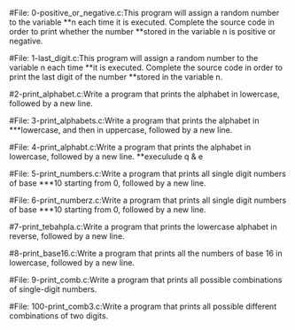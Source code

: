 #File: 0-positive_or_negative.c:This program will assign a random number to the variable
**n each time it is executed. Complete the source code in order to print whether the number
**stored in the variable n is positive or negative.

#File: 1-last_digit.c:This program will assign a random number to the variable n each time
**it is executed. Complete the source code in order to print the last digit of the number
**stored in the variable n.

#2-print_alphabet.c:Write a program that prints the alphabet in lowercase, followed by a new line.

#File: 3-print_alphabets.c:Write a program that prints the alphabet in
***lowercase, and then in uppercase, followed by a new line.

#File: 4-print_alphabt.c:Write a program that prints the alphabet in lowercase, followed by a new line.
**execulude q & e

#File: 5-print_numbers.c:Write a program that prints all single digit numbers of base
***10 starting from 0, followed by a new line.

#File: 6-print_numberz.c:Write a program that prints all single digit numbers of base
***10 starting from 0, followed by a new line.

#7-print_tebahpla.c:Write a program that prints the lowercase alphabet in reverse, followed by a new line.

#8-print_base16.c:Write a program that prints all the numbers of base 16 in lowercase, followed by a new line.

#File: 9-print_comb.c:Write a program that prints all possible combinations of single-digit numbers.

#File: 100-print_comb3.c:Write a program that prints all possible different combinations of two digits.